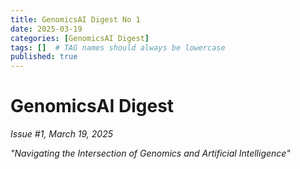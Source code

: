 ```yaml
---
title: GenomicsAI Digest No 1
date: 2025-03-19
categories: [GenomicsAI Digest]
tags: []  # TAG names should always be lowercase
published: true
---
```


# GenomicsAI Digest

*Issue #1, March 19, 2025*

*"Navigating the Intersection of Genomics and Artificial Intelligence"*
